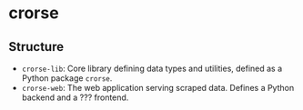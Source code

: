 # crorse

## Structure

* `crorse-lib`: Core library defining data types and utilities, defined as a
  Python package `crorse`.
* `crorse-web`: The web application serving scraped data. Defines a Python
  backend and a ??? frontend.
    
